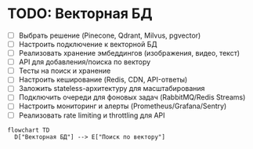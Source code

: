 # TODO: Векторная БД

- [ ] Выбрать решение (Pinecone, Qdrant, Milvus, pgvector)
- [ ] Настроить подключение к векторной БД
- [ ] Реализовать хранение эмбеддингов (изображения, видео, текст)
- [ ] API для добавления/поиска по вектору
- [ ] Тесты на поиск и хранение
- [ ] Настроить кеширование (Redis, CDN, API-ответы)
- [ ] Заложить stateless-архитектуру для масштабирования
- [ ] Подключить очереди для фоновых задач (RabbitMQ/Redis Streams)
- [ ] Настроить мониторинг и алерты (Prometheus/Grafana/Sentry)
- [ ] Реализовать rate limiting и throttling для API

```mermaid
flowchart TD
  D["Векторная БД"] --> E["Поиск по вектору"]
```
